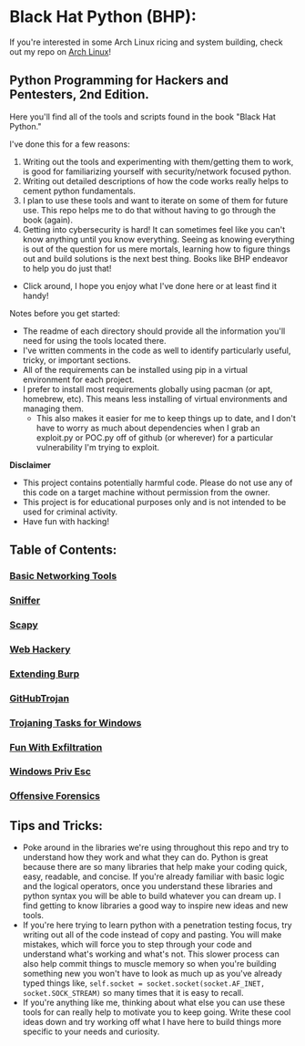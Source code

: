 # Black Hat Python (BHP):

If you're interested in some Arch Linux ricing and system building, check out my repo on [Arch Linux](https://github.com/Xerips/ArchLinux/)!

## Python Programming for Hackers and Pentesters, 2nd Edition.

Here you'll find all of the tools and scripts found in the book "Black Hat Python."

I've done this for a few reasons:

1. Writing out the tools and experimenting with them/getting them to work, is good for familiarizing yourself with security/network focused python.
2. Writing out detailed descriptions of how the code works really helps to cement python fundamentals.
3. I plan to use these tools and want to iterate on some of them for future use. This repo helps me to do that without having to go through the book (again).
4. Getting into cybersecurity is hard! It can sometimes feel like you can't know anything until you know everything. Seeing as knowing everything is out of the question for us mere mortals, learning how to figure things out and build solutions is the next best thing. Books like BHP endeavor to help you do just that!

- Click around, I hope you enjoy what I've done here or at least find it handy!

Notes before you get started:

- The readme of each directory should provide all the information you'll need for using the tools located there.
- I've written comments in the code as well to identify particularly useful, tricky, or important sections.
- All of the requirements can be installed using pip in a virtual environment for each project.
- I prefer to install most requirements globally using pacman (or apt, homebrew, etc). This means less installing of virtual environments and managing them.
  - This also makes it easier for me to keep things up to date, and I don't have to worry as much about dependencies when I grab an exploit.py or POC.py off of github (or wherever) for a particular vulnerability I'm trying to exploit.

**Disclaimer**

- This project contains potentially harmful code. Please do not use any of this code on a target machine without permission from the owner.
- This project is for educational purposes only and is not intended to be used for criminal activity.
- Have fun with hacking!

## Table of Contents:

### [Basic Networking Tools](https://github.com/Xerips/BlackHatPython/tree/main/BasicNetworkingTools)

### [Sniffer](https://github.com/Xerips/BlackHatPython/tree/main/Sniffer)

### [Scapy](https://github.com/Xerips/BlackHatPython/tree/main/Scapy)

### [Web Hackery](https://github.com/Xerips/BlackHatPython/tree/main/WebHackery)

### [Extending Burp](https://github.com/Xerips/BlackHatPython/tree/main/ExtendingBurp)

### [GitHubTrojan](https://github.com/Xerips/BlackHatPython/tree/main/GitHubTrojan)

### [Trojaning Tasks for Windows](https://github.com/Xerips/BlackHatPython/tree/main/TrojaningTasksWin)

### [Fun With Exfiltration](https://github.com/Xerips/BlackHatPython/tree/main/FunWithExfil)

### [Windows Priv Esc](https://github.com/Xerips/BlackHatPython/tree/main/WindowsPrivEsc)

### [Offensive Forensics](https://github.com/Xerips/BlackHatPython/tree/main/OffensiveForensics)

## Tips and Tricks:

- Poke around in the libraries we're using throughout this repo and try to understand how they work and what they can do. Python is great because there are so many libraries that help make your coding quick, easy, readable, and concise. If you're already familiar with basic logic and the logical operators, once you understand these libraries and python syntax you will be able to build whatever you can dream up. I find getting to know libraries a good way to inspire new ideas and new tools.
- If you're here trying to learn python with a penetration testing focus, try writing out all of the code instead of copy and pasting. You will make mistakes, which will force you to step through your code and understand what's working and what's not. This slower process can also help commit things to muscle memory so when you're building something new you won't have to look as much up as you've already typed things like, `self.socket = socket.socket(socket.AF_INET, socket.SOCK_STREAM)` so many times that it is easy to recall.
- If you're anything like me, thinking about what else you can use these tools for can really help to motivate you to keep going. Write these cool ideas down and try working off what I have here to build things more specific to your needs and curiosity.
